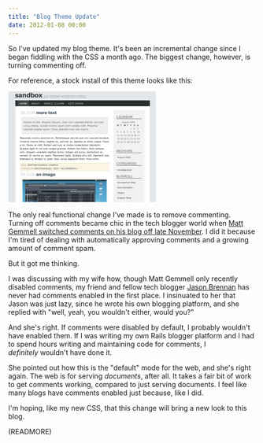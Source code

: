 ```yaml
---
title: "Blog Theme Update"
date: 2012-01-08 00:00
---
```


So I've updated my blog theme. It's been an incremental change since I began fiddling with the CSS a month ago. The biggest change, however, is turning commenting off.

For reference, a stock install of this theme looks like this:&nbsp;

 ![](/img/import/blog/2012/01/blog-theme-update/E6BD8164D3DD441ABD6012EB463037D0.png)

The only real functional change I've made is to remove commenting. Turning off comments became chic in the tech blogger world when [Matt Gemmell switched comments on his blog off late November](http://mattgemmell.com/2011/11/29/comments-off/). I did it because I'm tired of dealing with automatically approving comments and a growing amount of comment spam.

But it got me thinking.

I was discussing with my wife how, though Matt Gemmell only recently disabled comments, my friend and fellow tech blogger [Jason Brennan](http://nearthespeedoflight.com/) has never had comments enabled in the first place. I&nbsp;insinuated&nbsp;to her that Jason was just lazy, since he wrote his own blogging platform, and she replied with "well, yeah, you wouldn't either, would you?"

And she's right. If comments were disabled by default, I probably wouldn't have enabled them. If I was writing my own Rails blogger platform and I had to spend hours writing and maintaining code for comments, I _definitely_&nbsp;wouldn't have done it.

She pointed out how this is the "default" mode for the web, and she's right again. The web is for serving _documents_, after all. It takes a fair bit of work to get comments working, compared to just serving documents. I feel like many blogs have comments enabled just because, like I did.

I'm hoping, like my new CSS, that this change will bring a new look to this blog.

(READMORE)
